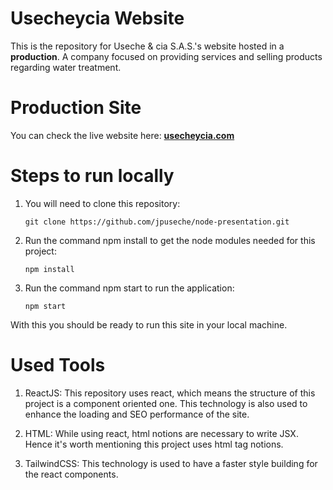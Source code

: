 ﻿# Usecheycia Website

This is the repository for Useche & cia S.A.S.'s website hosted in a **production**. A company focused on providing services and selling products regarding water treatment.

# Production Site

You can check the live website here: **[usecheycia.com](usecheycia.com)**

# Steps to run locally

1. You will need to clone this repository:
    ```
    git clone https://github.com/jpuseche/node-presentation.git
    ```
2. Run the command npm install to get the node modules needed for this project:
    ```
    npm install
    ```
3. Run the command npm start to run the application:
    ```
    npm start
    ```

With this you should be ready to run this site in your local machine.

# Used Tools

1. ReactJS: This repository uses react, which means the structure of this project is a component oriented one. This technology is also used to enhance the loading and SEO performance of the site.

2. HTML: While using react, html notions are necessary to write JSX. Hence it's worth mentioning this project uses html tag notions.

3. TailwindCSS: This technology is used to have a faster style building for the react components.


